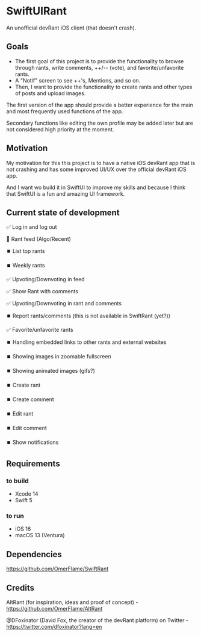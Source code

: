 # SwiftUIRant

An unofficial devRant iOS client (that doesn't crash).

## Goals

* The first goal of this project is to provide the functionality to browse through rants, write comments, ++/-- (vote), and favorite/unfavorite rants.
* A "Notif" screen to see ++'s, Mentions, and so on.
* Then, I want to provide the functionality to create rants and other types of posts and upload images.

The first version of the app should provide a better experience for the main and most frequently used functions of the app.

Secondary functions like editing the own profile may be added later but are not considered high priority at the moment.

## Motivation

My motivation for this this project is to have a native iOS devRant app that is not crashing and has some improved UI/UX over the official devRant iOS app.

And I want wo build it in SwiftUI to improve my skills and because I think that SwiftUI is a fun and amazing UI framework.

## Current state of development

✅ Log in and log out

🚧 Rant feed (Algo/Recent)

⏹️ List top rants

⏹️ Weekly rants

✅ Upvoting/Downvoting in feed

✅ Show Rant with comments

✅ Upvoting/Downvoting in rant and comments

⏹️ Report rants/comments (this is not available in SwiftRant (yet?))

✅ Favorite/unfavorite rants

⏹️ Handling embedded links to other rants and external websites

⏹️ Showing images in zoomable fullscreen

⏹️ Showing animated images (gifs?)

⏹️ Create rant

⏹️ Create comment

⏹️ Edit rant

⏹️ Edit comment

⏹️ Show notifications

## Requirements

### to build

* Xcode 14
* Swift 5

### to run

* iOS 16
* macOS 13 (Ventura)

## Dependencies

https://github.com/OmerFlame/SwiftRant

## Credits

AltRant (for inspiration, ideas and proof of concept) - https://github.com/OmerFlame/AltRant

@DFoxinator (David Fox, the creator of the devRant platform) on Twitter - https://twitter.com/dfoxinator?lang=en
